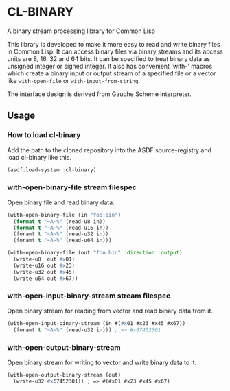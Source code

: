 # CL-BINARY

A binary stream processing library for Common Lisp

This library is developed to make it more easy to read and write binary files in Common Lisp. It can access binary files via binary streams and its access units are 8, 16, 32 and 64 bits. It can be specified to treat binary data as unsigned integer or signed integer.
It also has convenient 'with-' macros which create a binary input or output stream of a specified file or a vector like `with-open-file` or `with-input-from-string`.

The interface design is derived from Gauche Scheme interpreter.

## Usage

### How to load cl-binary
Add the path to the cloned repository into the ASDF source-registry and load cl-binary like this.
```cl
(asdf:load-system :cl-binary)
```

### with-open-binary-file stream filespec
Open binary file and read binary data.
```cl
(with-open-binary-file (in "foo.bin")
  (format t "~A~%" (read-u8 in))
  (format t "~A~%" (read-u16 in))
  (foramt t "~A~%" (read-u32 in))
  (foramt t "~A~%" (read-u64 in)))
```

```cl
(with-open-binary-file (out "foo.bin" :direction :output)
  (write-u8  out #x01)
  (write-u16 out #x23)
  (write-u32 out #x45)
  (write-u64 out #x67))
```

### with-open-input-binary-stream stream filespec
Open binary stream for reading from vector and read binary data from it.
```cl
(with-open-input-binary-stream (in #(#x01 #x23 #x45 #x67))
  (foramt t "~A~%" (read-u32 in))) ; => #x67452301
```

### with-open-output-binary-stream
Open binary stream for writing to vector and write binary data to it.
```cl
(with-open-output-binary-stream (out)
  (write-u32 #x67452301)) ; => #(#x01 #x23 #x45 #x67)
```
